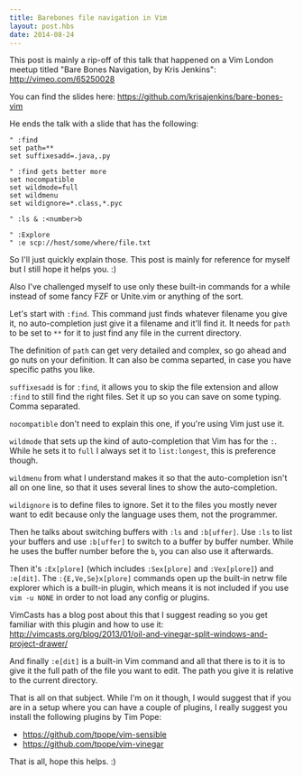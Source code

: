 ```yaml
---
title: Barebones file navigation in Vim
layout: post.hbs
date: 2014-08-24
---
```


This post is mainly a rip-off of this talk that happened on a Vim London meetup
titled "Bare Bones Navigation, by Kris Jenkins": <http://vimeo.com/65250028>

You can find the slides here: <https://github.com/krisajenkins/bare-bones-vim>

He ends the talk with a slide that has the following:

``` vim
" :find
set path=**
set suffixesadd=.java,.py

" :find gets better more
set nocompatible
set wildmode=full
set wildmenu
set wildignore=*.class,*.pyc

" :ls & :<number>b

" :Explore
" :e scp://host/some/where/file.txt
```

So I'll just quickly explain those.  This post is mainly for reference for
myself but I still hope it helps you. :)

Also I've challenged myself to use only these built-in commands for a while
instead of some fancy FZF or Unite.vim or anything of the sort.

Let's start with `:find`.  This command just finds whatever filename you give
it, no auto-completion just give it a filename and it'll find it.  It needs for
`path` to be set to `**` for it to just find any file in the current directory.

The definition of `path` can get very detailed and complex, so go ahead and go
nuts on your definition.  It can also be comma separted, in case you have
specific paths you like.

`suffixesadd` is for `:find`, it allows you to skip the file extension and allow
`:find` to still find the right files.  Set it up so you can save on some
typing.  Comma separated.

`nocompatible` don't need to explain this one, if you're using Vim just use it.

`wildmode` that sets up the kind of auto-completion that Vim has for the `:`.
While he sets it to `full` I always set it to `list:longest`, this is
preference though.

`wildmenu` from what I understand makes it so that the auto-completion isn't all
on one line, so that it uses several lines to show the auto-completion.

`wildignore` is to define files to ignore.  Set it to the files you mostly never
want to edit because only the language uses them, not the programmer.

Then he talks about switching buffers with `:ls` and `:b[uffer]`.  Use `:ls` to
list your buffers and use `:b[uffer]` to switch to a buffer by buffer number.
While he uses the buffer number before the `b`, you can also use it afterwards.

Then it's `:Ex[plore]` (which includes `:Sex[plore]` and `:Vex[plore]`) and
`:e[dit]`.  The `:{E,Ve,Se}x[plore]` commands open up the built-in netrw file
explorer which is a built-in plugin, which means it is not included if you use
`vim -u NONE` in order to not load any config or plugins.

VimCasts has a blog post about this that I suggest reading so you get familiar
with this plugin and how to use it:
<http://vimcasts.org/blog/2013/01/oil-and-vinegar-split-windows-and-project-drawer/>

And finally `:e[dit]` is a built-in Vim command and all that there is to it is
to give it the full path of the file you want to edit.  The path you give it is
relative to the current directory.

That is all on that subject.  While I'm on it though, I would suggest that if
you are in a setup where you can have a couple of plugins, I really suggest
you install the following plugins by Tim Pope:

- <https://github.com/tpope/vim-sensible>
- <https://github.com/tpope/vim-vinegar>

That is all, hope this helps.  :)
